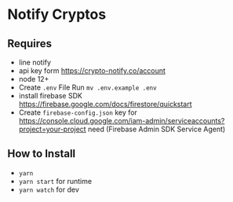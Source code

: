 # Notify Cryptos #
## Requires ##
- line notify
- api key form https://crypto-notify.co/account
- node 12+
- Create `.env` File Run `mv .env.example .env`
- install firebase SDK https://firebase.google.com/docs/firestore/quickstart
-  Create `firebase-config.json` key for 
    https://console.cloud.google.com/iam-admin/serviceaccounts?project=your-project need (Firebase Admin SDK Service Agent)

## How to Install ##
- `yarn`
- `yarn start` for runtime
- `yarn watch` for dev